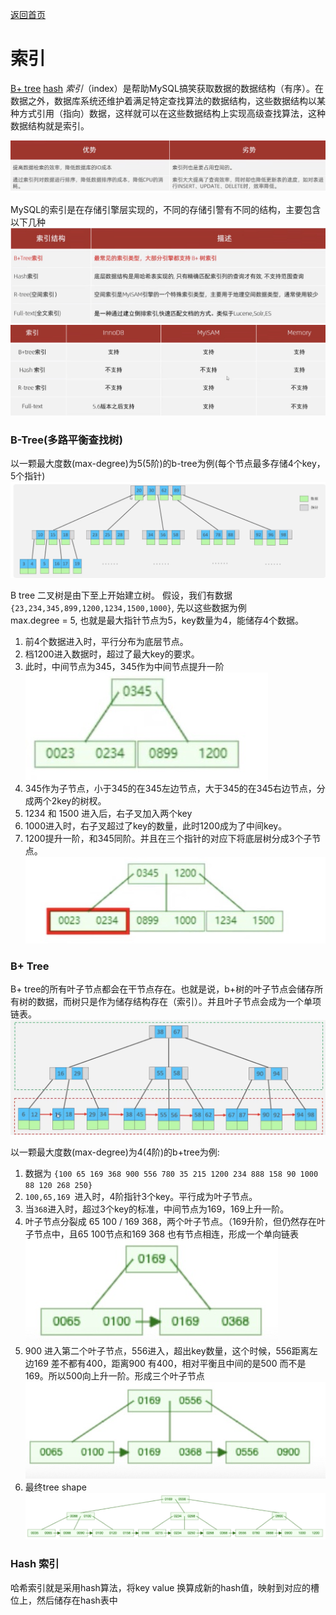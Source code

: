 [返回首页](./1.MySQL进阶.md)

# 索引

[B+ tree](#table1)
[hash](#table2)
*索引*（index）是帮助MySQL搞笑获取数据的数据结构（有序）。在数据之外，数据库系统还维护着满足特定查找算法的数据结构，这些数据结构以某种方式引用（指向）数据，这样就可以在这些数据结构上实现高级查找算法，这种数据结构就是索引。

![](./image/1723096872093.jpg)

MySQL的索引是在存储引擎层实现的，不同的存储引警有不同的结构，主要包含以下几种
![](./image/1723097010250.jpg)
![](./image/1723097086458.jpg)

### B-Tree(多路平衡查找树)
以一颗最大度数(max-degree)为5(5阶)的b-tree为例(每个节点最多存储4个key，5个指针)
![](./image/1723097557109.jpg)

B tree 二叉树是由下至上开始建立树。
假设，我们有数据`{23,234,345,899,1200,1234,1500,1000}`, 先以这些数据为例  
max.degree = 5, 也就是最大指针节点为5，key数量为4，能储存4个数据。  
1. 前4个数据进入时，平行分布为底层节点。
2. 档1200进入数据时，超过了最大key的要求。
3. 此时，中间节点为345，345作为中间节点提升一阶
   ![](./image/1723098761635.jpg)
4. 345作为子节点，小于345的在345左边节点，大于345的在345右边节点，分成两个2key的树杈。
5. 1234 和 1500 进入后，右子叉加入两个key
6. 1000进入时，右子叉超过了key的数量，此时1200成为了中间key。
7. 1200提升一阶，和345同阶。并且在三个指针的对应下将底层树分成3个子节点。
    ![](./image/1723099102086.jpg)

### <a id="table1">B+ Tree</a>

B+ tree的所有叶子节点都会在干节点存在。也就是说，b+树的叶子节点会储存所有树的数据，而树只是作为储存结构存在（索引）。并且叶子节点会成为一个单项链表。
![](./image/1723099381780.jpg)

以一颗最大度数(max-degree)为4(4阶)的b+tree为例:
1. 数据为 `{100 65 169 368 900 556 780 35 215 1200 234 888 158 90 1000 88 120 268 250}`
2. `100,65,169 `进入时，4阶指针3个key。平行成为叶子节点。
3. 当`368`进入时，超过3个key的标准，中间节点为169，169上升一阶。
4. 叶子节点分裂成 65 100 / 169 368，两个叶子节点。（169升阶，但仍然存在叶子节点中，且65 100节点和169 368 也有节点相连，形成一个单向链表
    ![](./image/1723100058671.jpg)
5. 900 进入第二个叶子节点，556进入，超出key数量，这个时候，556距离左边169 差不都有400，距离900 有400，相对平衡且中间的是500 而不是169。所以500向上升一阶。形成三个叶子节点
   ![](./image/1723100317938.jpg)
6. 最终tree shape
   ![](./image/1723100556911.jpg)


### <a id="table1">Hash 索引</a>
哈希索引就是采用hash算法，将key value 换算成新的hash值，映射到对应的槽位上，然后储存在hash表中







